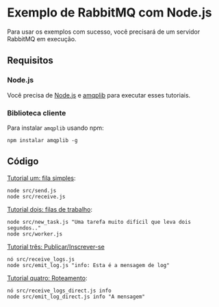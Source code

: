 
# Exemplo de RabbitMQ com Node.js

Para usar os exemplos com sucesso, você precisará de um servidor RabbitMQ em execução.

## Requisitos

### Node.js

Você precisa de [Node.js](https://nodejs.org/en/download/) e [amqplib](https://github.com/amqp-node/amqplib)
para executar esses tutoriais.


### Biblioteca cliente

Para instalar `amqplib` usando npm:

``` concha
npm instalar amqplib -g
```

## Código

[Tutorial um: fila simples](https://www.rabbitmq.com/tutorials/tutorial-one-javascript.html):

``` concha
node src/send.js
node src/receive.js
```

[Tutorial dois: filas de trabalho](https://www.rabbitmq.com/tutorials/tutorial-two-javascript.html):

``` concha
node src/new_task.js "Uma tarefa muito difícil que leva dois segundos.."
node src/worker.js
```

[Tutorial três: Publicar/Inscrever-se](https://www.rabbitmq.com/tutorials/tutorial-three-javascript.html)

``` concha
nó src/receive_logs.js
node src/emit_log.js "info: Esta é a mensagem de log"
```

[Tutorial quatro: Roteamento](https://www.rabbitmq.com/tutorials/tutorial-four-javascript.html):

``` concha
nó src/receive_logs_direct.js info
node src/emit_log_direct.js info "A mensagem"
```
